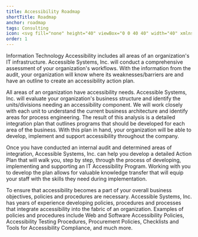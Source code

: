 ```yaml
---
title: Accessibility Roadmap
shortTitle: Roadmap
anchor: roadmap
tags: Consulting
icon: <svg fill="none" height="40" viewBox="0 0 40 40" width="40" xmlns="http://www.w3.org/2000/svg"><path d="m30.9018 12.3046-7.6954.9619v7.6954l3.7275 12.4249c.2004.8016-.2806 1.5631-1.0421 1.7635s-1.5631-.2405-1.7635-1.002l-3.8477-11.3026h-1.1624l-3.527 11.5431c-.2806.7615-1.1223 1.0821-1.8838.8016-.7615-.2806-1.2024-1.1223-.9218-1.8838l3.2064-12.1844v-7.8156l-7.0942-.9619c-.72145-.0401-1.20241-.6814-1.16233-1.4429.04008-.7214.72144-1.28256 1.44289-1.2024l8.65734.7214h3.7675l9.1784-.76148c.7214-.04008 1.3627.52108 1.3627 1.28258.0401.7214-.5211 1.3627-1.2425 1.3627zm-11.2224-8.33666c1.4428 0 2.6052 1.16232 2.6052 2.56513 0 1.44288-1.1624 2.60521-2.6052 2.60521-1.4028 0-2.5652-1.16233-2.5652-2.60521 0-1.40281 1.1624-2.56513 2.5652-2.56513zm.3206-3.96794c-11.06212 0-20 8.93788-20 20 0 11.0621 8.93788 20 20 20 11.0621 0 20-8.9379 20-20 0-11.06212-8.978-20-20-20z" fill="#162ade"/></svg>
order: 1
---
```


Information Technology Accessibility includes all areas of an organization's IT infrastructure. Accessible Systems, Inc. will conduct a comprehensive assessment of your organization's workflows. With the information from the audit, your organization will know where its weaknesses/barriers are and have an outline to create an accessibility action plan.

All areas of an organization have accessibility needs. Accessible Systems, Inc. will evaluate your organization's business structure and identify the units/divisions needing an accessibility component. We will work closely with each unit to understand the current business architecture and identify areas for process engineering. The result of this analysis is a detailed integration plan that outlines programs that should be developed for each area of the business. With this plan in hand, your organization will be able to develop, implement and support accessibility throughout the company.

Once you have conducted an internal audit and determined areas of integration, Accessible Systems, Inc. can help you develop a detailed Action Plan that will walk you, step by step, through the process of developing, implementing and supporting an IT Accessibility Program. Working with you to develop the plan allows for valuable knowledge transfer that will equip your staff with the skills they need during implementation.

To ensure that accessibility becomes a part of your overall business objectives, policies and procedures are necessary. Accessible Systems, Inc. has years of experience developing policies, procedures and processes that integrate accessibility into the fabric of an organization. Examples of policies and procedures include Web and Software Accessibility Policies, Accessibility Testing Procedures, Procurement Policies, Checklists and Tools for Accessibility Compliance, and much more.
